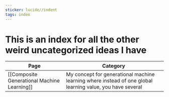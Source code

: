 ```yaml
---
sticker: lucide//indent
tags: index
---
```

# This is an index for all the other weird uncategorized ideas I have

| Page                                        | Category                                                                                                  |
| ------------------------------------------- | --------------------------------------------------------------------------------------------------------- |
| [[Composite Generational Machine Learning]] | My concept for generational machine learning where instead of one global learning value, you have several |

